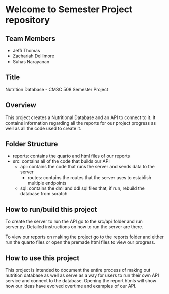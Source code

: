 # Welcome to Semester Project repository

## Team Members
* Jeffi Thomas
* Zachariah Dellimore
* Suhas Narayanan

## Title
Nutrition Database - CMSC 508 Semester Project

## Overview
This project creates a Nutritional Database and an API to connect to it. It contains information regarding all the reports for our project progress as well as all the code used to create it.

## Folder Structure
- reports: contains the quarto and html files of our reports
- src: contains all of the code that builds our API
    - api: contains the code that runs the server and sends data to the server
        - routes: contains the routes that the server uses to establish multiple endpoints
    - sql: contains the dml and ddl sql files that, if run, rebuild the database from scratch

## How to run/build this project
To create the server to run the API go to the src/api folder and run server.py. Detailed instructions on how to run the server are there.

To view our reports on making the project go to the reports folder and either run the quarto files or open the premade html files to view our progress.

## How to use this project
This project is intended to document the entire process of making out nutrition database as well as serve as a way for users to run their own API service and connect to the database. Opening the report htmls will show how our ideas have evolved overtime and examples of our API.